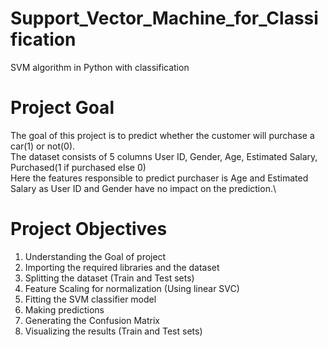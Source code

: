 # Support_Vector_Machine_for_Classification
SVM algorithm in Python with classification

# Project Goal

The goal of this project is to predict whether the customer will purchase a car(1) or not(0).\
The dataset consists of 5 columns User ID, Gender, Age, Estimated Salary, Purchased(1 if purchased else 0)\
Here the features responsible to predict purchaser is Age and Estimated Salary as User ID and Gender have no impact on the prediction.\

# Project Objectives

1. Understanding the Goal of project
2. Importing the required libraries and the dataset
3. Splitting the dataset (Train and Test sets)
4. Feature Scaling for normalization (Using linear SVC)
5. Fitting the SVM classifier model
6. Making predictions
7. Generating the Confusion Matrix
8. Visualizing the results (Train and Test sets)